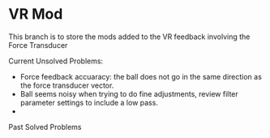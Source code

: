# VR Mod
This branch is to store the mods added to the VR feedback involving the Force Transducer

Current Unsolved Problems: 
- Force feedback accuaracy: the ball does not go in the same direction as the force transducer vector.
- Ball seems noisy when trying to do fine adjustments, review filter parameter settings to include a low pass. 
- 

Past Solved Problems 

